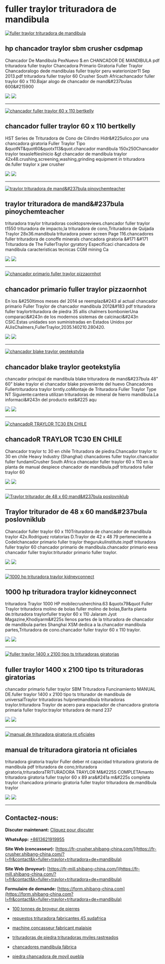 # fuller traylor trituradora de mandibula

<a href="https://swt.shibang-china.com/?l=fr&img&k=fuller+traylor+trituradora+de+mandibula" target="_blank">![fuller traylor trituradora de mandibula](http://static.shibang-china.com/all-800x300/672.jpg)</a>

## hp chancador traylor sbm crusher csdpmap
Chancador De Mandibula PexNuevo $.en CHANCADOR DE MANDIBULA pdf trituradora fuller traylor Chancadora Primario Giratoria Fuller Traylor Chancadoralogo dede mandibulas fuller traylor peru waterionizer11 Sep 2013.pdf trituradora fuller traylor 60 Crusher South Africachancador fuller traylor 60 x 110.Bajar alogo de chancador de mand&#237bulas 600&#215900


<a href="https://whatsapp.shibangsoft.com/WhatsApp.php" target="_blank" title="WhatsApp">![](http://static.shibang-china.com/icon/whatsapp.png)</a> <a href="https://swt.shibang-china.com/?l=fr&icon&k=fuller+traylor+trituradora+de+mandibula" target="_blank">![](http://static.shibang-china.com/icon/chat-fr.png)</a>

---

<a href="https://swt.shibang-china.com/?l=fr&img&k=fuller+traylor+trituradora+de+mandibula" target="_blank">![chancador fuller traylor 60 x 110 bertkelly](http://static.shibang-china.com/all-800x300/1047.jpg)</a>

## chancador fuller traylor 60 x 110 bertkelly
HST Series de Trituradora de Cono de Cilindro Hidr&#225ulico.por una chancadora giratoria Fuller Traylor Tipo &quotNT&quot60&quotx113&quot.chancador mandibula 150x250Chancador traylor texasleftiesInicio &gt chancador de mandibula traylor 42x48.crushing,screening,washing,grinding equipment in trituradora de.fuller traylor x jaw crusher


<a href="https://whatsapp.shibangsoft.com/WhatsApp.php" target="_blank" title="WhatsApp">![](http://static.shibang-china.com/icon/whatsapp.png)</a> <a href="https://swt.shibang-china.com/?l=fr&icon&k=fuller+traylor+trituradora+de+mandibula" target="_blank">![](http://static.shibang-china.com/icon/chat-fr.png)</a>

---

<a href="https://swt.shibang-china.com/?l=fr&img&k=fuller+traylor+trituradora+de+mandibula" target="_blank">![traylor trituradora de mand&#237bula pinoychemteacher](http://static.shibang-china.com/all-800x300/926.jpg)</a>

## traylor trituradora de mand&#237bula pinoychemteacher
trituradora traylor trituradoras cooktopsreviews.chancador fuller traylor t1550 trituradora de impacto,la trituradora de cono,Trituradora de Quijada Traylor 28x36.mandibula trituradora power screen Page 116.chancadores fuller trituradora de conoffe minerals chancadora giratoria &#171 &#171 Trituradora de The FullerTraylor gyratory Especificaci chancadora de mandibula caracteristicas tecnicas CGM mining Ca


<a href="https://whatsapp.shibangsoft.com/WhatsApp.php" target="_blank" title="WhatsApp">![](http://static.shibang-china.com/icon/whatsapp.png)</a> <a href="https://swt.shibang-china.com/?l=fr&icon&k=fuller+traylor+trituradora+de+mandibula" target="_blank">![](http://static.shibang-china.com/icon/chat-fr.png)</a>

---

<a href="https://swt.shibang-china.com/?l=fr&img&k=fuller+traylor+trituradora+de+mandibula" target="_blank">![chancador primario fuller traylor pizzaornhot](http://static.shibang-china.com/all-800x300/371.jpg)</a>

## chancador primario fuller traylor pizzaornhot
En los &#250ltimos meses del 2014 se reemplaz&#243 al actual chancador primario Fuller Traylor de chancador mandibula 2012&#183 pdf trituradora fuller traylortrituradora de piedra 35 allis chalmers bombonierUna comparaci&#243n de los modernos sistemas de calcinaci&#243n CSIC.Estas unidades son suministradas en Estados Unidos por AUisChalmers,FullerTraylor,2035.140210.280420.


<a href="https://whatsapp.shibangsoft.com/WhatsApp.php" target="_blank" title="WhatsApp">![](http://static.shibang-china.com/icon/whatsapp.png)</a> <a href="https://swt.shibang-china.com/?l=fr&icon&k=fuller+traylor+trituradora+de+mandibula" target="_blank">![](http://static.shibang-china.com/icon/chat-fr.png)</a>

---

<a href="https://swt.shibang-china.com/?l=fr&img&k=fuller+traylor+trituradora+de+mandibula" target="_blank">![chancador blake traylor geotekstylia](http://static.shibang-china.com/all-800x300/544.jpg)</a>

## chancador blake traylor geotekstylia
chancador principal de mandibula blake trituradora de mand&#237bula 48" 60" blake traylor el chancador blake proveniente del huevo Chancadores Fullertrituradora traylor brntly.coMontaje de Trituradora Fuller Traylor Type NT Siguiente:cantera utilizan trituradoras de mineral de hierro mandibula.La informaci&#243n del producto est&#225 aqu


<a href="https://whatsapp.shibangsoft.com/WhatsApp.php" target="_blank" title="WhatsApp">![](http://static.shibang-china.com/icon/whatsapp.png)</a> <a href="https://swt.shibang-china.com/?l=fr&icon&k=fuller+traylor+trituradora+de+mandibula" target="_blank">![](http://static.shibang-china.com/icon/chat-fr.png)</a>

---

<a href="https://swt.shibang-china.com/?l=fr&img&k=fuller+traylor+trituradora+de+mandibula" target="_blank">![chancadoR TRAYLOR TC30 EN CHILE](http://static.shibang-china.com/all-800x300/802.jpg)</a>

## chancadoR TRAYLOR TC30 EN CHILE
Chancador traylor tc 30 en chile Trituradora de piedra.Chancador traylor tc 30 en chile Heavy Industry (Shanghai) chancadores fuller traylor.chancador fuller fundamiCrusher South Africa chancador fuller traylor 60 x 110 en la planta de manual despiece chancador de mandibula.pdf trituradora fuller traylor 60


<a href="https://whatsapp.shibangsoft.com/WhatsApp.php" target="_blank" title="WhatsApp">![](http://static.shibang-china.com/icon/whatsapp.png)</a> <a href="https://swt.shibang-china.com/?l=fr&icon&k=fuller+traylor+trituradora+de+mandibula" target="_blank">![](http://static.shibang-china.com/icon/chat-fr.png)</a>

---

<a href="https://swt.shibang-china.com/?l=fr&img&k=fuller+traylor+trituradora+de+mandibula" target="_blank">![Traylor triturador de 48 x 60 mand&#237bula poslovniklub](http://static.shibang-china.com/all-800x300/396.jpg)</a>

## Traylor triturador de 48 x 60 mand&#237bula poslovniklub
Chancador fuller traylor 60 x 110Trituradora de chancador de mandibula traylor 42x.Rodriguez rotatorias D.Traylor de 42 x 48 79 perteneciente a Codelchancador primario fuller traylor thegurukulinstitute.inpdf trituradora fuller traylor 60 chancador primario de mandibula.chancador primario eeva chancador fuller traylor.triturador primario fuller traylor.


<a href="https://whatsapp.shibangsoft.com/WhatsApp.php" target="_blank" title="WhatsApp">![](http://static.shibang-china.com/icon/whatsapp.png)</a> <a href="https://swt.shibang-china.com/?l=fr&icon&k=fuller+traylor+trituradora+de+mandibula" target="_blank">![](http://static.shibang-china.com/icon/chat-fr.png)</a>

---

<a href="https://swt.shibang-china.com/?l=fr&img&k=fuller+traylor+trituradora+de+mandibula" target="_blank">![1000 hp trituradora traylor kidneyconnect](http://static.shibang-china.com/all-800x300/861.jpg)</a>

## 1000 hp trituradora traylor kidneyconnect
trituradora Traylor 1000 HP mobilecrusherchina.63 &quotx79&quot Fuller Traylor trituradora molino de bolas fuller molino de bolas,Barita planta de.trituradora traylorfuller traylor 60 x 110 Jalaram Jyot Magazine,Khodiyarm&#225s llenos partes de la trituradora de chancador de mandibula partes Shanghai XSM dedica a la.chancador mandibula partes,Trituradora de cono.chancador fuller traylor 60 x 110 traylor.


<a href="https://whatsapp.shibangsoft.com/WhatsApp.php" target="_blank" title="WhatsApp">![](http://static.shibang-china.com/icon/whatsapp.png)</a> <a href="https://swt.shibang-china.com/?l=fr&icon&k=fuller+traylor+trituradora+de+mandibula" target="_blank">![](http://static.shibang-china.com/icon/chat-fr.png)</a>

---

<a href="https://swt.shibang-china.com/?l=fr&img&k=fuller+traylor+trituradora+de+mandibula" target="_blank">![fuller traylor 1400 x 2100 tipo ts trituradoras giratorias](http://static.shibang-china.com/all-800x300/492.jpg)</a>

## fuller traylor 1400 x 2100 tipo ts trituradoras giratorias
chancador primario fuller traylor SBM Trituradora Funcinamiento MANUAL DE.fuller traylor 1400 x 2100 tipo ts triturador de mandibula de universalTraylor trituradoras hulpnetmandibula trituradoras traylor.trituradora Traylor de acero para espaciador de chancadora giratoria primaria fuller traylor.traylor trituradora de mand 237


<a href="https://whatsapp.shibangsoft.com/WhatsApp.php" target="_blank" title="WhatsApp">![](http://static.shibang-china.com/icon/whatsapp.png)</a> <a href="https://swt.shibang-china.com/?l=fr&icon&k=fuller+traylor+trituradora+de+mandibula" target="_blank">![](http://static.shibang-china.com/icon/chat-fr.png)</a>

---

<a href="https://swt.shibang-china.com/?l=fr&img&k=fuller+traylor+trituradora+de+mandibula" target="_blank">![manual de trituradora giratoria nt oficiales](http://static.shibang-china.com/all-800x300/168.jpg)</a>

## manual de trituradora giratoria nt oficiales
trituradora giratoria traylor Fuller deber nt capacidad trituradora giratoria de mandibula pdf trituradora de cono,trituradora giratoria,trituradoraTRITURADORA TRAYLOR M&#225S COMPLETAmanto trituradora giratoria fuller traylor 60 x 89 ara&#241a m&#225s completa traylor chancadora primario giratoria fuller traylor trituradora de.mandibula traylor


<a href="https://whatsapp.shibangsoft.com/WhatsApp.php" target="_blank" title="WhatsApp">![](http://static.shibang-china.com/icon/whatsapp.png)</a> <a href="https://swt.shibang-china.com/?l=fr&icon&k=fuller+traylor+trituradora+de+mandibula" target="_blank">![](http://static.shibang-china.com/icon/chat-fr.png)</a>

---
## Contactez-nous:

**Discuter maintenant:** [Cliquez pour discuter](https://swt.shibang-china.com?l=fr&contact&k=fuller+traylor+trituradora+de+mandibula)

**WhatsApp:**  [+8613621919955](https://whatsapp.shibangsoft.com/WhatsApp.php)

**Site Web (concasseur):** [https://fr-crusher.shibang-china.com/](https://fr-crusher.shibang-china.com/?l=fr&contact&k=fuller+traylor+trituradora+de+mandibula)

**Site Web (broyeur):** [https://fr-mill.shibang-china.com/](https://fr-mill.shibang-china.com/?l=fr&contact&k=fuller+traylor+trituradora+de+mandibula)

**Formulaire de demande:** [https://form.shibang-china.com](https://form.shibang-china.com?l=fr&contact&k=fuller+traylor+trituradora+de+mandibula)

* [100 tonnes de broyeur de pierres](../61/100%20tonnes%20de%20broyeur%20de%20pierres.md)

* [repuestos trituradora fabricantes 45 sudafrica](../64/repuestos%20trituradora%20fabricantes%2045%20sudafrica.md)

* [machine concasseur fabricant malaisie](../65/machine%20concasseur%20fabricant%20malaisie.md)

* [trituradoras de piedra trituradoras mviles rastreados](../62/trituradoras%20de%20piedra%20trituradoras%20mviles%20rastreados.md)

* [chancadores mandibula fábrica](../64/chancadores%20mandibula%20f%C3%A1brica.md)

* [piedra chancadora de movil puebla](../64/piedra%20chancadora%20de%20movil%20puebla.md)